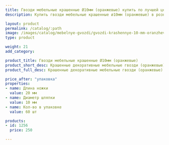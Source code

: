 ```yaml
---
title: Гвозди мебельные крашенные Ø10мм (оранжевые) купить по лучшей цене с доставкой - Поролоныч
description: Купить гвозди мебельные крашенные ø10мм (оранжевые) в розницу с доставкой по Москве в интернет-магазине Поролоныча.

layout: product
permalink: /catalog/:path
image: /images/catalog/mebelnye-gvozdi/gvozdi-krashennye-10-mm-oranzhevye-01_1600w.jpg
type: product

weight: 21
add_category: 

product_title: Гвозди мебельные крашенные Ø10мм (оранжевые)
product_short_desc: Крашенные декоративные мебельные гвозди (оранжевые). Диаметр шляпки 10 мм, длина ножки 20 мм.
product_full_desc: Крашенные декоративные мебельные гвозди (оранжевые). Диаметр шляпки 10 мм, длина ножки 20 мм.

price_after: "упаковка"
properties:
- name: Длина ножки
  value: 20 мм
- name: Диаметр шляпки
  value: 10 мм
- name: Кол-во в упаковке
  value: 60 шт

products:
- id: 1256
  price: 250

---
```

